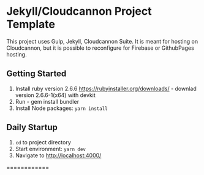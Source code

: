 # Jekyll/Cloudcannon Project Template #

This project uses Gulp, Jekyll, Cloudcannon Suite. It is meant for hosting on Cloudcannon, but it is possible to reconfigure for Firebase or GithubPages hosting.

## Getting Started ##
1. Install ruby version 2.6.6 
 https://rubyinstaller.org/downloads/ - downlad version 2.6.6-1(x64) with devkit
2. Run - gem install bundler 
3. Install Node packages: `yarn install` 

## Daily Startup ##
1. `cd` to project directory
2. Start environment: `yarn dev`
3. Navigate to [http://localhost:4000/](http://localhost:4000/)


============
